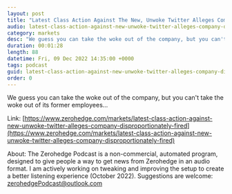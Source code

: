 ```yaml
---
layout: post
title: "Latest Class Action Against The New, Unwoke Twitter Alleges Company Disproportionately Fired Women"
audio: latest-class-action-against-new-unwoke-twitter-alleges-company-disproportionately-fired-0
category: markets
desc: "We guess you can take the woke out of the company, but you can't take the woke out of its former employees..."
duration: 00:01:28
length: 88
datetime: Fri, 09 Dec 2022 14:35:00 +0000
tags: podcast
guid: latest-class-action-against-new-unwoke-twitter-alleges-company-disproportionately-fired-0
order: 0
---
```

We guess you can take the woke out of the company, but you can't take the woke out of its former employees...

Link: [https://www.zerohedge.com/markets/latest-class-action-against-new-unwoke-twitter-alleges-company-disproportionately-fired](https://www.zerohedge.com/markets/latest-class-action-against-new-unwoke-twitter-alleges-company-disproportionately-fired)

About: The Zerohedge Podcast is a non-commercial, automated program, designed to give people a way to get news from Zerohedge in an audio format.  I am actively working on tweaking and improving the setup to create a better listening experience (October 2022).  Suggestions are welcome: [zerohedgePodcast@outlook.com](mailto:zerohedgePodcast@outlook.com)